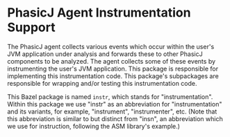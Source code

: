 # PhasicJ Agent Instrumentation Support

The PhasicJ agent collects various events which occur within the user's JVM
application under analysis and forwards these to other PhasicJ components to be
analyzed. The agent collects some of these events by instrumenting the user's
JVM application. This package is responsible for implementing this
instrumentation code. This package's subpackages are responsible for wrapping
and/or testing this instrumentation code.

This Bazel package is named `instr`, which stands for "instrumentation".
Within this package we use "instr" as an abbreviation for "instrumentation"
and its variants, for example, "instrument", "instrumenter", etc. (Note that
this abbreviation is similar to but distinct from "insn", an abbreviation
which we use for instruction, following the ASM library's example.)
